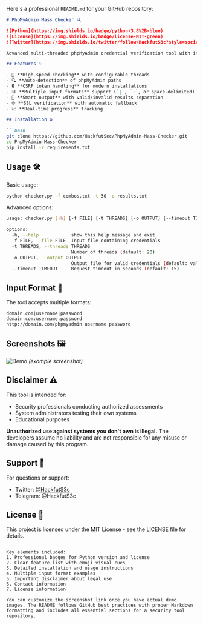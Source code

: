 Here's a professional `README.md` for your GitHub repository:

```markdown
# PhpMyAdmin Mass Checker 🔍

![Python](https://img.shields.io/badge/python-3.8%2B-blue)
![License](https://img.shields.io/badge/license-MIT-green)
![Twitter](https://img.shields.io/twitter/follow/HackfutS3c?style=social)

Advanced multi-threaded phpMyAdmin credential verification tool with intelligent path detection and CSRF handling.

## Features ✨

- 🚀 **High-speed checking** with configurable threads
- 🔍 **Auto-detection** of phpMyAdmin paths
- 🔒 **CSRF token handling** for modern installations
- 📊 **Multiple input formats** support (`|`, `:`, or space-delimited)
- 📁 **Smart output** with valid/invalid results separation
- 🌐 **SSL verification** with automatic fallback
- 📈 **Real-time progress** tracking

## Installation ⚙️

```bash
git clone https://github.com/HackfutSec/PhpMyAdmin-Mass-Checker.git
cd PhpMyAdmin-Mass-Checker
pip install -r requirements.txt
```

## Usage 🛠️

Basic usage:
```bash
python checker.py -f combos.txt -t 30 -o results.txt
```

Advanced options:
```bash
usage: checker.py [-h] [-f FILE] [-t THREADS] [-o OUTPUT] [--timeout TIMEOUT]

options:
  -h, --help            show this help message and exit
  -f FILE, --file FILE  Input file containing credentials
  -t THREADS, --threads THREADS
                        Number of threads (default: 20)
  -o OUTPUT, --output OUTPUT
                        Output file for valid credentials (default: valid.txt)
  --timeout TIMEOUT     Request timeout in seconds (default: 15)
```

## Input Format 📝

The tool accepts multiple formats:
```
domain.com|username|password
domain.com:username:password
http://domain.com/phpmyadmin username password
```

## Screenshots 🖼️

![Demo](https://i.imgur.com/example.png) *(example screenshot)*

## Disclaimer ⚠️

This tool is intended for:
- Security professionals conducting authorized assessments
- System administrators testing their own systems
- Educational purposes

**Unauthorized use against systems you don't own is illegal.** The developers assume no liability and are not responsible for any misuse or damage caused by this program.

## Support 💬

For questions or support:
- Twitter: [@HackfutS3c](https://twitter.com/HackfutS3c)
- Telegram: @HackfutS3c

## License 📜

This project is licensed under the MIT License - see the [LICENSE](LICENSE) file for details.
```

Key elements included:
1. Professional badges for Python version and license
2. Clear feature list with emoji visual cues
3. Detailed installation and usage instructions
4. Multiple input format examples
5. Important disclaimer about legal use
6. Contact information
7. License information

You can customize the screenshot link once you have actual demo images. The README follows GitHub best practices with proper Markdown formatting and includes all essential sections for a security tool repository.
